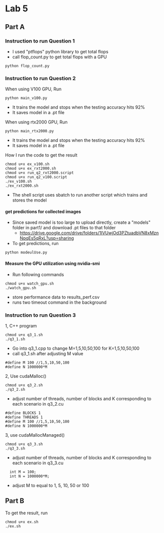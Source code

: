 # Lab 5

## Part A 

### Instruction to run Question 1
- I used "ptflops" python library to get total flops 
- call flop_count.py to get total flops with a GPU 
```
python flop_count.py
```
### Instruction to run Question 2

When using V100 GPU, Run 
```
python main_v100.py 
```
- It trains the model and stops when the testing accuracy hits 92%
- It saves model in a .pt file 

When using rtx2000 GPU, Run 
```
python main_rtx2000.py 
```
- It trains the model and stops when the testing accuracy hits 92%
- It saves model in a .pt file 

How I run the code to get the result 
```
chmod u+x ex_v100.sh 
chmod u+x ex_rxt2000.sh
chmod u+x run_q2_rxt2000.script
chmod u+x run_q2_v100.script
./ex_v100.sh
./ex_rxt2000.sh
```
- The shell script uses sbatch to run another script which trains and stores the model 

#### get predictions for collected images

- Since saved model is too large to upload directly, create a "models" folder in part1/ and download .pt files to that folder
    - https://drive.google.com/drive/folders/1IVUwjOd3PZtuadbVN8xMznNpqEs5qRxL?usp=sharing
- To get predictions, run 
```
python modeulUse.py
```

#### Measure the GPU utilization using nvidia-smi
- Run following commands 
```
chmod u+x watch_gpu.sh
./watch_gpu.sh
```
- store performance data to results_perf.csv
- runs two timeout command in the background 

### Instruction to run Question 3
1, C++ program
```
chmod u+x q3_1.sh
./q3_1.sh
```
- Go into q3_1.cpp to change M=1,5,10,50,100 for K=1,5,10,50,100
- call q3_1.sh after adjusting M value 
```
#define M 100 //1,5,10,50,100
#define N 1000000*M 
```

2, Use cudaMalloc()
```
chmod u+x q3_2.sh
./q3_2.sh
```
- adjust number of threads, number of blocks and K corresponding to each scenario in q3_2.cu 
```
#define BLOCKS 1 
#define THREADS 1
#define M 100 //1,5,10,50,100
#define N 1000000*M
```


3, use cudaMallocManaged()
```
chmod u+x q3_3.sh
./q3_3.sh
```
- adjust number of threads, number of blocks and K corresponding to each scenario in q3_3.cu
```
  int M = 100;
  int N = 1000000*M;
```
- adjust M to equal to 1, 5, 10, 50 or 100 


## Part B 
To get the result, run 
```
chmod u+x ex.sh 
./ex.sh
```